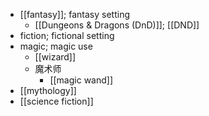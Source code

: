- [[fantasy]]; fantasy setting
    - [[Dungeons & Dragons (DnD)]]; [[DND]]
- fiction; fictional setting
- magic; magic use
    - [[wizard]]
    - 魔术师
        - [[magic wand]]
- [[mythology]]
- [[science fiction]]

